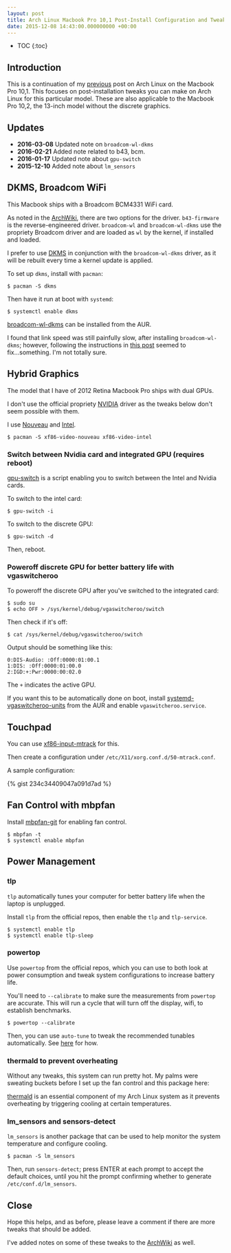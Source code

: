 ```yaml
---
layout: post
title: Arch Linux Macbook Pro 10,1 Post-Install Configuration and Tweaks
date: 2015-12-08 14:43:00.000000000 +00:00
---
```


* TOC
{:toc}

## Introduction

This is a continuation of my [previous](https://allysonjulian.com/triple-boot-os-x-windows-81-and-arch-linux-on-2012-retina-macbook-pro/) post on Arch Linux on the Macbook Pro 10,1. This focuses on post-installation tweaks you can make on Arch Linux for this particular model. These are also applicable to the Macbook Pro 10,2, the 13-inch model without the discrete graphics.


## Updates

- **2016-03-08** Updated note on `broadcom-wl-dkms`
- **2016-02-21** Added note related to b43, bcm.
- **2016-01-17** Updated note about `gpu-switch`
- **2015-12-10** Added note about `lm_sensors`

## DKMS, Broadcom WiFi

This Macbook ships with a Broadcom BCM4331 WiFi card.

As noted in the [ArchWiki](https://wiki.archlinux.org/index.php/MacBookPro10,x#Wi-Fi), there are two options for the driver. `b43-firmware` is the reverse-engineered driver. `broadcom-wl` and `broadcom-wl-dkms` use the propriety Broadcom driver and are loaded as `wl` by the kernel, if installed and loaded.

I prefer to use [DKMS](https://wiki.archlinux.org/index.php/Dynamic_Kernel_Module_Support) in conjunction with the `broadcom-wl-dkms` driver, as it will be rebuilt every time a kernel update is applied.

To set up `dkms`, install with `pacman`:

```
$ pacman -S dkms
```

Then have it run at boot with `systemd`:

```
$ systemctl enable dkms
```

[broadcom-wl-dkms](https://aur.archlinux.org/packages/broadcom-wl-dkms) can be installed from the AUR.

I found that link speed was still painfully slow, after installing `broadcom-wl-dkms`; however, following the instructions in [this post](https://bbs.archlinux.org/viewtopic.php?pid=1089845#p1089845) seemed to fix...something. I'm not totally sure.

## Hybrid Graphics

The model that I have of 2012 Retina Macbook Pro ships with dual GPUs.

I don't use the official propriety [NVIDIA](https://wiki.archlinux.org/index.php/NVIDIA) driver as the tweaks below don't seem possible with them.  

I use [Nouveau](https://wiki.archlinux.org/index.php/Nouveau) and [Intel](https://wiki.archlinux.org/index.php/Intel_graphics#Installation).

```
$ pacman -S xf86-video-nouveau xf86-video-intel
```

### Switch between Nvidia card and integrated GPU (requires reboot)

[gpu-switch](https://aur.archlinux.org/packages/gpu-switch/) is a script enabling you to switch between the Intel and Nvidia cards.

To switch to the intel card:

```
$ gpu-switch -i
```

To switch to the discrete GPU:

```
$ gpu-switch -d
```

Then, reboot.

### Poweroff discrete GPU for better battery life with vgaswitcheroo

To poweroff the discrete GPU after you've switched to the integrated card:

```
$ sudo su
$ echo OFF > /sys/kernel/debug/vgaswitcheroo/switch
```

Then check if it's off:

```
$ cat /sys/kernel/debug/vgaswitcheroo/switch
```

Output should be something like this:

```
0:DIS-Audio: :Off:0000:01:00.1
1:DIS: :Off:0000:01:00.0
2:IGD:+:Pwr:0000:00:02.0
```

The `+` indicates the active GPU.

If you want this to be automatically done on boot, install [systemd-vgaswitcheroo-units](https://aur.archlinux.org/packages/systemd-vgaswitcheroo-units) from the AUR and enable `vgaswitcheroo.service`.

## Touchpad

You can use [xf86-input-mtrack](https://aur.archlinux.org/packages/xf86-input-mtrack-git/) for this.

Then create a configuration under `/etc/X11/xorg.conf.d/50-mtrack.conf`.

A sample configuration:

{% gist 234c34409047a091d7ad %}

## Fan Control with mbpfan

Install [mbpfan-git](https://aur.archlinux.org/packages/mbpfan-git/) for enabling fan control.

```
$ mbpfan -t
$ systemctl enable mbpfan
```

## Power Management

### tlp

`tlp` automatically tunes your computer for better battery life when the laptop is unplugged.

Install `tlp` from the official repos, then enable the `tlp` and `tlp-service`.

```
$ systemctl enable tlp
$ systemctl enable tlp-sleep
```

### powertop

Use `powertop` from the official repos, which you can use to both look at power consumption and tweak system configurations to increase battery life. 

You'll need to `--calibrate` to make sure the measurements from `powertop` are accurate. This will run a cycle that will turn off the display, wifi, to establish benchmarks.

```
$ powertop --calibrate
```

Then, you can use `auto-tune` to tweak the recommended tunables automatically. See [here](https://wiki.archlinux.org/index.php/Powertop#Tips_and_tricks) for how.

### thermald to prevent overheating

Without any tweaks, this system can run pretty hot. My palms were sweating buckets before I set up the fan control and this package here:

[thermald](https://aur.archlinux.org/packages/thermald/) is an essential component of my Arch Linux system as it prevents overheating by triggering cooling at certain temperatures.

### lm_sensors and sensors-detect

`lm_sensors` is another package that can be used to help monitor the system temperature and configure cooling.

```
$ pacman -S lm_sensors
```

Then, run `sensors-detect`; press ENTER at each prompt to accept the default choices, until you hit the prompt confirming whether to generate `/etc/conf.d/lm_sensors`.

## Close

Hope this helps, and as before, please leave a comment if there are more tweaks that should be added.

I've added notes on some of these tweaks to the [ArchWiki](https://wiki.archlinux.org/index.php/MacBookPro10,x) as well.

